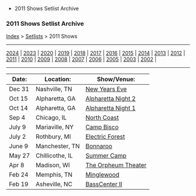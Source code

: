   * 2011 Shows Setlist Archive

### 2011 Shows Setlist Archive

[Index](https://www.reddit.com/r/bassnectar/wiki/index) >
[Setlists](https://www.reddit.com/r/bassnectar/wiki/interactive/setlists) >
2011 Shows

* * *

[2024](./2024.md) | [2023](./2023.md) | [2020](./2020.md) | [2019](./2019.md) | [2018](./2018.md) | [2017](./2017.md) | [2016](./2016.md) | [2015](./2015.md) | [2014](./2014.md) | [2013](./2013.md) | [2012](./2012.md) | [2011](./2011.md) | [2010](./2010.md) | [2009](./2009.md) | [2008](./2008.md) | [2007](./2007.md) | [2006](./2006.md) | [2005](./2005.md) | [2003](./2003.md) | [2002](./2002.md) | 

* * *

Date: | Location: | Show/Venue:  
---|---|---  
Dec 31 | Nashville, TN | [New Years Eve](./2011/newyearseve.md)  
Oct 15 | Alpharetta, GA | [Alpharetta Night 2](./2011/alpharetta_2.md)  
Oct 14 | Alpharetta, GA | [Alpharetta Night 1](./2011/alpharetta_1.md)  
Sep 4 | Chicago, IL | [North Coast](./2011/northcoast.md)  
July 9 | Mariaville, NY | [Camp Bisco](./2011/campbiscofestival.md)  
July 2 | Rothbury, MI | [Electric Forest](./2011/electricforestfestival.md)  
June 9 | Manchester, TN | [Bonnaroo](./2011/bonnaroofestival.md)  
May 27 | Chillicothe, IL | [Summer Camp](./2011/summercamp.md)  
Apr 8 | Madison, WI | [The Orpheum Theater](./2011/Madisonst11.md)  
Feb 24 | Memphis, TN | [Minglewood](./2011/memphis_tn.md)  
Feb 19 | Asheville, NC | [BassCenter II](./2011/basscenter2.md)

